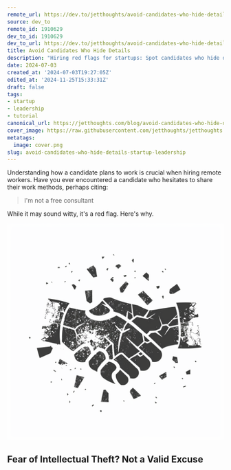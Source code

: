 ```yaml
---
remote_url: https://dev.to/jetthoughts/avoid-candidates-who-hide-details-5f7e
source: dev_to
remote_id: 1910629
dev_to_id: 1910629
dev_to_url: https://dev.to/jetthoughts/avoid-candidates-who-hide-details-5f7e
title: Avoid Candidates Who Hide Details
description: "Hiring red flags for startups: Spot candidates who hide details, lack transparency. Learn remote hiring best practices, evaluate technical talent effectively ✓"
date: 2024-07-03
created_at: '2024-07-03T19:27:05Z'
edited_at: '2024-11-25T15:33:31Z'
draft: false
tags:
- startup
- leadership
- tutorial
canonical_url: https://jetthoughts.com/blog/avoid-candidates-who-hide-details-startup-leadership/
cover_image: https://raw.githubusercontent.com/jetthoughts/jetthoughts.github.io/master/content/blog/avoid-candidates-who-hide-details-startup-leadership/cover.png
metatags:
  image: cover.png
slug: avoid-candidates-who-hide-details-startup-leadership
---
```

Understanding how a candidate plans to work is crucial when hiring remote workers. Have you ever encountered a candidate who hesitates to share their work methods, perhaps citing:

> I'm not a free consultant

While it may sound witty, it's a red flag. Here's why.

![Image description](file_0.png)

Fear of Intellectual Theft? Not a Valid Excuse
-------------------------------------------
